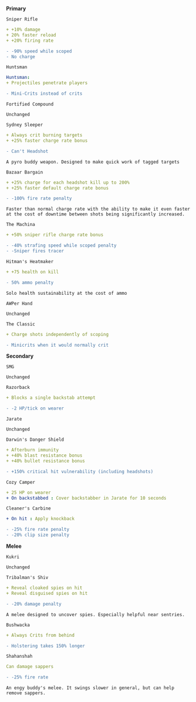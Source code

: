 __**Primary**__


```fix
Sniper Rifle
```
```yaml
+ +10% damage
+ 20% faster reload
+ +20% firing rate
```
```diff
- -90% speed while scoped
- No charge
```

```fix
Huntsman
```
```yaml
Huntsman:
+ Projectiles penetrate players
```

```diff
- Mini-Crits instead of crits
```


```fix
Fortified Compound
```
```
Unchanged
```


```fix
Sydney Sleeper
```
```yaml
+ Always crit burning targets
+ +25% faster charge rate bonus
```
```diff
- Can't Headshot
```
```
A pyro buddy weapon. Designed to make quick work of tagged targets
```


```fix
Bazaar Bargain
```
```yaml
+ +25% charge for each headshot kill up to 200%
+ +25% faster default charge rate bonus
```
```diff
- -100% fire rate penalty
```
```
Faster than normal charge rate with the ability to make it even faster at the cost of downtime between shots being significantly increased.
```


```fix
The Machina
```
```yaml
+ +50% sniper rifle charge rate bonus
```
```diff
- -40% strafing speed while scoped penalty
- -Sniper fires tracer
```


```fix
Hitman's Heatmaker
```
```yaml
+ +75 health on kill
```
```diff
- 50% ammo penalty
```
```
Solo health sustainability at the cost of ammo
```


```fix
AWPer Hand
```
```
Unchanged
```


```fix
The Classic
```
```yaml
+ Charge shots independently of scoping
```
```diff
- Minicrits when it would normally crit
```

__**Secondary**__


```fix
SMG
```
```
Unchanged
```


```fix
Razorback
```
```yaml
+ Blocks a single backstab attempt
```
```diff
- -2 HP/tick on wearer
```


```fix
Jarate
```
```
Unchanged
```


```fix
Darwin's Danger Shield
```
```yaml
+ Afterburn immunity
+ +40% blast resistance bonus
+ +40% bullet resistance bonus
```
```diff
- +150% critical hit vulnerability (including headshots)
```


```fix
Cozy Camper
```
```yaml
+ 25 HP on wearer
+ On backstabbed : Cover backstabber in Jarate for 10 seconds
```


```fix
Cleaner's Carbine
```
```yaml
+ On hit : Apply knockback
```
```diff
- -25% fire rate penalty
- -20% clip size penalty
```


__**Melee**__


```fix
Kukri
```
```
Unchanged
```


```fix
Tribalman's Shiv
```
```yaml
+ Reveal cloaked spies on hit
+ Reveal disguised spies on hit
```
```diff
- -20% damage penalty
```
```
A melee designed to uncover spies. Especially helpful near sentries.
```


```fix
Bushwacka
```
```yaml
+ Always Crits from behind
```
```diff
- Holstering takes 150% longer
```


```fix
Shahanshah
```
```yaml
Can damage sappers
```
```diff
- -25% fire rate
```
```
An engy buddy's melee. It swings slower in general, but can help remove sappers.
```
